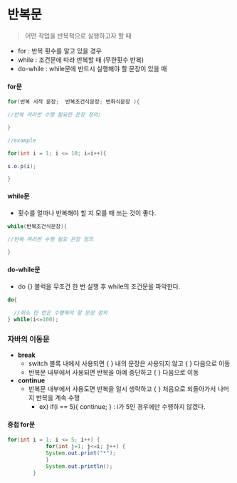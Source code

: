 # 	반복문

> 어떤 작업을 반복적으로 실행하고자 할 때 

* for : 반복 횟수를 알고 있을 경우 
* while : 조건문에 따라 반복할 때 (무한횟수 반복)
* do-while : while문에 반드시 실행해야 할 문장이 있을 때 



#### for문

````java
for(반복 시작 문장;  반복조건식문장; 변화식문장 ){

//반복 여러번 수행 필요한 문장 정의; 

}

//example

for(int i = 1; i <= 10; i=i++){

s.o.p(i);

}
````



#### while문

* 횟수를 얼마나 반복해야 할 지 모를 때 쓰는 것이 좋다. 

````java
while(반복조건식문장){

//반복 여러번 수행 필요 문장 정의

}
````



#### do-while문

* do {} 블럭을 무조건 한 번 실행 후 while의 조건문을 파악한다. 

````java
do{

  //최소 한 번은 수행해야 할 문장 정의 
} while(i<=100);

````



### 자바의 이동문 

* **break**
  * switch 블록 내에서 사용되면 { } 내의 문장은 사용되지 않고 { } 다음으로 이동
  * 반복문 내부에서 사용되면 반복을 아예 중단하고 { } 다음으로 이동 
* **continue**
  * 반복문 내부에서 사용도면 반복을 일시 생략하고 { } 처음으로 되돌아가서 나머지 반복을 계속 수행
    * ex) if(i == 5){ continue; }  : i가 5인 경우에만 수행하지 않겠다. 



#### 중첩 for문

````java
for(int i = 1; i <= 5; i++) {
			for(int j=1; j<=i; j++) {
			System.out.print("*");
			}
			System.out.println(); 
		}
````

